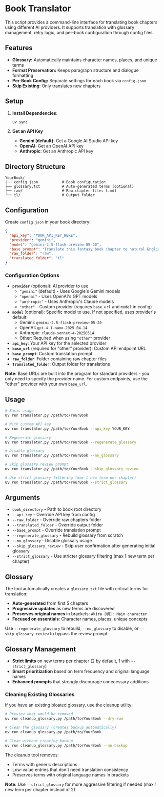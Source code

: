 # Book Translator

This script provides a command-line interface for translating book chapters using different AI providers. It supports translation with glossary management, retry logic, and per-book configuration through config files.

## Features

- **Glossary:** Automatically maintains character names, places, and unique terms
- **Format Preservation:** Keeps paragraph structure and dialogue formatting
- **Per-Book Config:** Separate settings for each book via `config.json`
- **Skip Existing:** Only translates new chapters

## Setup

1. **Install Dependencies:**
   ```bash
   uv sync
   ```

2. **Get an API Key**
   - **Gemini (default):** Get a Google AI Studio API key
   - **OpenAI:** Get an OpenAI API key
   - **Anthropic:** Get an Anthropic API key

## Directory Structure

```
YourBook/
├── config.json           # Book configuration
├── glossary.txt          # Auto-generated terms (optional)
├── raw/                  # Raw chapter files (.md)
└── tl/                   # Output folder
```

## Configuration

Create `config.json` in your book directory:

```json
{
  "api_key": "YOUR_API_KEY_HERE",
  "provider": "gemini",
  "model": "gemini-2.5-flash-preview-05-20",
  "base_prompt": "Translate this fantasy book chapter to natural English.",
  "raw_folder": "raw",
  "translated_folder": "tl"
}
```

### Configuration Options

- **`provider`** (optional): AI provider to use
  - `"gemini"` (default) - Uses Google's Gemini models
  - `"openai"` - Uses OpenAI's GPT models
  - `"anthropic"` - Uses Anthropic's Claude models
  - `"other"` - Custom provider (requires `base_url` and `model` in config)
- **`model`** (optional): Specific model to use. If not specified, uses provider's default:
  - Gemini: `gemini-2.5-flash-preview-05-20`
  - OpenAI: `gpt-4.1-nano-2025-04-14`
  - Anthropic: `claude-sonnet-4-20250514`
  - Other: Required when using `"other"` provider
- **`api_key`**: Your API key for the selected provider
- **`base_url`** (required for "other" provider): Custom API endpoint URL
- **`base_prompt`**: Custom translation prompt
- **`raw_folder`**: Folder containing raw chapter files
- **`translated_folder`**: Output folder for translations

**Note:** Base URLs are built into the program for standard providers - you only need to specify the provider name. For custom endpoints, use the "other" provider with your own `base_url`.

## Usage

```bash
# Basic usage
uv run translator.py /path/to/YourBook

# With custom API key
uv run translator.py /path/to/YourBook --api_key YOUR_KEY

# Regenerate glossary
uv run translator.py /path/to/YourBook --regenerate_glossary

# Disable glossary
uv run translator.py /path/to/YourBook --no_glossary

# Skip glossary review prompt
uv run translator.py /path/to/YourBook --skip_glossary_review

# Use strict glossary filtering (max 1 new term per chapter)
uv run translator.py /path/to/YourBook --strict_glossary
```

## Arguments

- `book_directory` - Path to book root directory
- `--api_key` - Override API key from config
- `--raw_folder` - Override raw chapters folder
- `--translated_folder` - Override output folder
- `--base_prompt` - Override translation prompt
- `--regenerate_glossary` - Rebuild glossary from scratch
- `--no_glossary` - Disable glossary usage
- `--skip_glossary_review` - Skip user confirmation after generating initial glossary
- `--strict_glossary` - Use stricter glossary filtering (max 1 new term per chapter)

## Glossary

The tool automatically creates a `glossary.txt` file with critical terms for translation:

- **Auto-generated** from first 5 chapters
- **Progressive updates** as new terms are discovered
- **Preserves original names** in brackets: `Akira [明]: Main character`
- **Focused on essentials**: Character names, places, unique concepts

Use `--regenerate_glossary` to rebuild, `--no_glossary` to disable, or `--skip_glossary_review` to bypass the review prompt.

## Glossary Management

- **Strict limits** on new terms per chapter (2 by default, 1 with `--strict_glossary`)
- **Smart prioritization** based on term frequency and original language names
- **Enhanced prompts** that strongly discourage unnecessary additions

### Cleaning Existing Glossaries

If you have an existing bloated glossary, use the cleanup utility:

```bash
# Preview what would be removed
uv run cleanup_glossary.py /path/to/YourBook --dry-run

# Clean the glossary (creates backup automatically)
uv run cleanup_glossary.py /path/to/YourBook

# Clean without creating backup
uv run cleanup_glossary.py /path/to/YourBook --no-backup
```

The cleanup tool removes:
- Terms with generic descriptions
- Low-value entries that don't need translation consistency
- Preserves terms with original language names in brackets

**Note:**
Use `--strict_glossary` for more aggressive filtering if needed (max 1 new term per chapter instead of 2).
